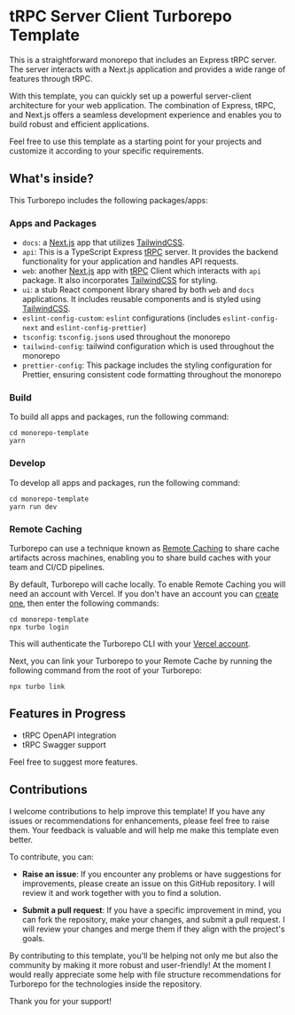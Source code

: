 # tRPC Server Client Turborepo Template

This is a straightforward monorepo that includes an Express tRPC server. The server interacts with a Next.js application and provides a wide range of features through tRPC.

With this template, you can quickly set up a powerful server-client architecture for your web application. The combination of Express, tRPC, and Next.js offers a seamless development experience and enables you to build robust and efficient applications.

Feel free to use this template as a starting point for your projects and customize it according to your specific requirements.

## What's inside?

This Turborepo includes the following packages/apps:

### Apps and Packages

- `docs`: a [Next.js](https://nextjs.org/) app that utilizes [TailwindCSS](https://tailwindcss.com/).
- `api`: This is a TypeScript Express [tRPC](https://trpc.io/) server. It provides the backend functionality for your application and handles API requests.
- `web`: another [Next.js](https://nextjs.org/) app with [tRPC](https://trpc.io/) Client which interacts with `api` package. It also incorporates [TailwindCSS](https://tailwindcss.com/) for styling.
- `ui`: a stub React component library shared by both `web` and `docs` applications. It includes reusable components and is styled using [TailwindCSS](https://tailwindcss.com/).
- `eslint-config-custom`: `eslint` configurations (includes `eslint-config-next` and `eslint-config-prettier`)
- `tsconfig`: `tsconfig.json`s used throughout the monorepo
- `tailwind-config`: tailwind configuration which is used throughout the monorepo
- `prettier-config`: This package includes the styling configuration for Prettier, ensuring consistent code formatting throughout the monorepo

### Build

To build all apps and packages, run the following command:

```
cd monorepo-template
yarn
```

### Develop

To develop all apps and packages, run the following command:

```
cd monorepo-template
yarn run dev
```

### Remote Caching

Turborepo can use a technique known as [Remote Caching](https://turbo.build/repo/docs/core-concepts/remote-caching) to share cache artifacts across machines, enabling you to share build caches with your team and CI/CD pipelines.

By default, Turborepo will cache locally. To enable Remote Caching you will need an account with Vercel. If you don't have an account you can [create one](https://vercel.com/signup), then enter the following commands:

```
cd monorepo-template
npx turbo login
```

This will authenticate the Turborepo CLI with your [Vercel account](https://vercel.com/docs/concepts/personal-accounts/overview).

Next, you can link your Turborepo to your Remote Cache by running the following command from the root of your Turborepo:

```
npx turbo link
```

## Features in Progress

- tRPC OpenAPI integration
- tRPC Swagger support

Feel free to suggest more features.

## Contributions

I welcome contributions to help improve this template! If you have any issues or recommendations for enhancements, please feel free to raise them. Your feedback is valuable and will help me make this template even better.

To contribute, you can:

- **Raise an issue**: If you encounter any problems or have suggestions for improvements, please create an issue on this GitHub repository. I will review it and work together with you to find a solution.

- **Submit a pull request**: If you have a specific improvement in mind, you can fork the repository, make your changes, and submit a pull request. I will review your changes and merge them if they align with the project's goals.

By contributing to this template, you'll be helping not only me but also the community by making it more robust and user-friendly!
At the moment I would really appreciate some help with file structure recommendations for Turborepo for the technologies inside the repository. 

Thank you for your support!
